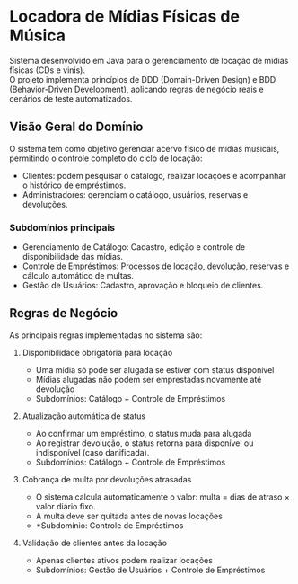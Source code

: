 # Locadora de Mídias Físicas de Música

Sistema desenvolvido em Java para o gerenciamento de locação de mídias físicas (CDs e vinis).  
O projeto implementa princípios de DDD (Domain-Driven Design) e BDD (Behavior-Driven Development), aplicando regras de negócio reais e cenários de teste automatizados.

## Visão Geral do Domínio

O sistema tem como objetivo gerenciar acervo físico de mídias musicais, permitindo o controle completo do ciclo de locação:

- Clientes: podem pesquisar o catálogo, realizar locações e acompanhar o histórico de empréstimos.  
- Administradores: gerenciam o catálogo, usuários, reservas e devoluções.

### Subdomínios principais

- Gerenciamento de Catálogo: Cadastro, edição e controle de disponibilidade das mídias.  
- Controle de Empréstimos: Processos de locação, devolução, reservas e cálculo automático de multas.  
- Gestão de Usuários: Cadastro, aprovação e bloqueio de clientes.  

## Regras de Negócio

As principais regras implementadas no sistema são:

1. Disponibilidade obrigatória para locação 
   - Uma mídia só pode ser alugada se estiver com status disponível 
   - Mídias alugadas não podem ser emprestadas novamente até devolução 
   - Subdomínios: Catálogo + Controle de Empréstimos  

2. Atualização automática de status 
   - Ao confirmar um empréstimo, o status muda para alugada  
   - Ao registrar devolução, o status retorna para disponível ou indisponível (caso danificada).  
   - Subdomínios: Catálogo + Controle de Empréstimos

3. Cobrança de multa por devoluções atrasadas
   - O sistema calcula automaticamente o valor: multa = dias de atraso × valor diário fixo.  
   - A multa deve ser quitada antes de novas locações  
   - *Subdomínio: Controle de Empréstimos

4. Validação de clientes antes da locação
   - Apenas clientes ativos podem realizar locações
   - Subdomínios: Gestão de Usuários + Controle de Empréstimos
